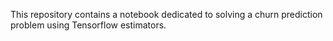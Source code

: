 This repository contains a notebook dedicated to solving a churn prediction problem using Tensorflow estimators.